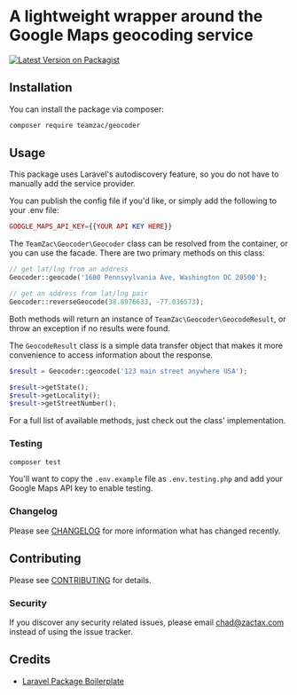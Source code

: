 # A lightweight wrapper around the Google Maps geocoding service

[![Latest Version on Packagist](https://img.shields.io/packagist/v/teamzac/geocoder.svg?style=flat-square)](https://packagist.org/packages/teamzac/geocoder)

## Installation

You can install the package via composer:

```bash
composer require teamzac/geocoder
```

## Usage

This package uses Laravel's autodiscovery feature, so you do not have to manually add the service provider.

You can publish the config file if you'd like, or simply add the following to your .env file:

```php
GOOGLE_MAPS_API_KEY={{YOUR API KEY HERE}}
```

The ```TeamZac\Geocoder\Geocoder``` class can be resolved from the container, or you can use the facade. There are two primary methods on this class:

```php
// get lat/lng from an address
Geocoder::geocode('1600 Pennsvylvania Ave, Washington DC 20500');

// get an address from lat/lng pair
Geocoder::reverseGeocode(38.8976633, -77.036573);
```

Both methods will return an instance of ```TeamZac\Geocoder\GeocodeResult```, or throw an exception if no results were found.

The ```GeocodeResult``` class is a simple data transfer object that makes it more convenience to access information about the response. 

```php
$result = Geocoder::geocode('123 main street anywhere USA');

$result->getState();
$result->getLocality();
$result->getStreetNumber();
```

For a full list of available methods, just check out the class' implementation.


### Testing

``` bash
composer test
```

You'll want to copy the ```.env.example``` file as ```.env.testing.php``` and add your Google Maps API key to enable testing.

### Changelog

Please see [CHANGELOG](CHANGELOG.md) for more information what has changed recently.

## Contributing

Please see [CONTRIBUTING](CONTRIBUTING.md) for details.

### Security

If you discover any security related issues, please email chad@zactax.com instead of using the issue tracker.

## Credits

- [Laravel Package Boilerplate](https://laravelpackageboilerplate.com)
